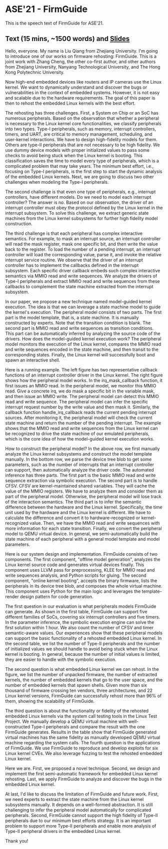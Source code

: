 # ASE'21 - FirmGuide

This is the speech text of FirmGuide for ASE'21.

## Text (15 mins, ~1500 words) and [Slides](./2021-11-15-ase-firmguide.pdf)

Hello, everyone. My name is Liu Qiang from Zhejiang University. I'm going to
introduce one of our works on firmware rehosting: FirmGuide. This is a joint
work with Zhang Cheng, the other co-first author, and other authors from
Zhejiang University, Nanyang Technological University, and The Hong Kong
Polytechnic University.

Now high-end embedded devices like routers and IP cameras use the Linux kernel.
We want to dynamically understand and discover the bugs or vulnerabilities in the
context of embedded systems. However, it is not easy and scalable due to the
hardware requirements. The goal of this paper is then to rehost the embedded
Linux kernels with the best effort.

The rehosting has three challenges. First, a System on Chip or an SoC has
numerous peripherals. Based on the observation that whether a peripheral is
necessary to the Linux kernel core functionalities, we classify peripherals into
two types. Type-I peripherals, such as memory, interrupt
controllers, timers, and UART, are critical to memory management, scheduling, and
user-kernel interactions. We have to design high-fidelity models
for them. Others are type-II peripherals that are not necessary to be high
fidelity. We use dummy device models with proper initialized values to pass some
checks to avoid being stuck when the Linux kernel is booting. This
classification saves the time to model every type of peripherals, which is a
complicated problem that may take years. The minimum best effort, i.e., focusing
on Type-I peripherals, is the first step to start the dynamic analysis of the
embedded Linux kernels. Next, we are going to discuss two other challenges when
modeling the Type-I peripherals.

The second challenge is that even one type of peripherals, e.g., interrupt
controllers, have different models. Do we need to model each interrupt
controller? The answer is no. Based on our observation, the driver of an
interrupt controller must obey the protocol defined by the Linux kernel in the
interrupt subsystem. To solve this challenge, we extract generic state machines
from the Linux kernel subsystems for further high fidelity model construction.

The third challenge is that each peripheral has complex interactive semantics.
For example, to mask an interrupt source, an interrupt controller will read the
mask register, mask one specific bit, and then write the value back to the
register. To load the number of a pending interrupt, an interrupt controller
will load the corresponding value, parse it, and invoke the relative interrupt
service routine. We observe that the driver of an interrupt controller has to
implement the callbacks defined in the interrupt subsystem. Each specific driver
callback embeds such complex interactive semantics via MMIO read and write
sequences. We analyze the drivers of Type-I peripherals and extract MMIO read
and write sequences from these callbacks to complement the state machine
extracted from the interrupt subsystem.

In our paper, we propose a new technique named model-guided kernel execution.
The idea is that we can leverage a state machine model to guide the kernel's
execution. The peripheral model consists of two parts. The first part is the
model template, that is, a state machine. It is manually constructed by experts.
Note that the transition condition is blank. The second part is MMIO read and
write sequences as transition conditions. This part can be automatically
inferred by analyzing the source code of the drivers. How does the model-guided
kernel execution work? The peripheral model monitors the execution of the Linux
kernel, compares the MMIO read and write sequences encoded in the state machine,
and then transit to the corresponding states. Finally, the Linux kernel will
successfully boot and spawn an interactive shell.

Here is a running example. The left figure has two representative callback
functions of an interrupt controller driver in the Linux kernel. The right
figure shows how the peripheral model works. In the irq_mask_callback function,
it first issues an MMIO read. In the peripheral model, we monitor this MMIO
read. Give a concrete irq, we do mask a specific bit in the variable mask, and
then issue an MMIO write. The peripheral model can detect this MMIO read and
write sequence. The peripheral model can infer the specific interrupt request
number by the write value and then mask it. Similarly, the callback function
handle_irq_callback reads the current pending interrupt sources. After
monitoring it, the peripheral model will check the current state machine and
return the number of the pending interrupt. The example shows that the MMIO read
and write sequences from the Linux kernel can be recognized to drive the state
machine of our emulated peripherals, which is the core idea of how the
model-guided kernel execution works.

How to construct the peripheral model? In the above row, we first manually
analyze the Linux kernel subsystems and construct the model template manually.
In the bottom row, we parse the device tree blob to get some parameters, such as
the number of interrupts that an interrupt controller can support, then
automatically analyze the driver code. The automated inference has three parts.
The first part is the basic MMIO read and write sequence extraction via symbolic
execution. The second part is to handle CFSV. CFSV are kernel-maintained shared
variables. They will cache the value of the MMIO registers. We have to analyze
them and consider them as part of the peripheral model. Otherwise, the
peripheral model will lose track of the interaction semantics. The third part is
to infer the semantic difference between the hardware and the Linux kernel.
Specifically, the time unit used by the hardware and the Linux kernel is
different. We have to calculate the difference and convert it to
hardware-recognized or kernel-recognized value. Then, we have the MMIO read and
write sequences with more information for each state transition. Finally, we
convert the peripheral model to QEMU virtual device. In general, we
semi-automatically build the state machine of each peripheral with a general
model template and model parameters.

Here is our system design and implementation. FirmGuide consists of two
components. The first component, "offline model generation", analyzes the Linux
kernel source code and generates virtual devices finally. This component uses
LLVM pass for preprocessing, KLEE for MMIO read and write sequences analysis,
and Python scripts for gluing. The second component, "online kernel booting",
accepts the binary firmware, lists the peripherals in its device tree blob, and
composes the whole virtual machine. This component uses Python for the main
logic and leverages the template-render design pattern for code generation.

The first question in our evaluation is what peripherals models FirmGuide can
generate. As shown in the first table, FirmGuide can support five different
families of SoCs, covering six interrupt controllers and five timers. In the
parameter inference, the symbolic execution engine can solve the first solution
within 1 hour. We also count the number of CFSV and timer semantic-aware values.
Our experiences show that these peripheral models can support the basic
functionality of a rehosted embedded Linux kernel. In the second table, we list
the number of Type-II peripherals and the number of initialized values we should
handle to avoid being stuck when the Linux kernel is booting. In general,
because the number of initial values is limited, they are easier to handle with
the symbolic execution.

The second question is what embedded Linux kernel we can rehost. In the
figure, we list the number of unpacked firmware, the number of extracted
kernels, the number of embedded kernels that go to the user space, and the
number of embedded kernels that spawn shells. Given more than six thousand of
firmware crossing ten vendors, three architectures, and 22 Linux kernel
versions, FirmGuide can successfully rehost more than 96% of them, showing the
scalability of FirmGuide.

The third question is about the functionality or fidelity of the rehosted
embedded Linux kernels via the system call testing tools in the Linux Test
Project. We manually develop a QEMU virtual machine with well-constructed Type-I
peripherals and compare the result with the one FirmGuide generates. Results in
the table show that FirmGuide generated virtual machines has the same fidelity
as manually developed QEMU virtual machine regarding the system calls. The
fourth question is the applications of FirmGuide. We use FirmGuide to reproduce
and develop exploits for six Linux kernel CVEs. We also leverage fuzzing to
test the rehosted embedded Linux kernel.

Here we are. First, we proposed a novel technique. Second, we design and
implement the first semi-automatic framework for embedded Linux kernel
rehosting. Last, we apply FirmGuide to analyze and discover the bugs in the
embedded Linux kernel.

At last, I'd like to discuss the limitation of FirmGuide and future work.
First, we need experts to extract the state machine from the Linux kernel
subsystems manually. It depends on a well-formed abstraction. It is still
challenging to infer the peripheral model automatically for complicated
peripherals. Second, FirmGuide cannot support the high fidelity of Type-II
peripherals due to our minimum best efforts strategy. It is an important problem
to support more Type-II peripherals and enable more analysis of Type-II
peripheral drivers in the embedded Linux kernel.

Thank you!
